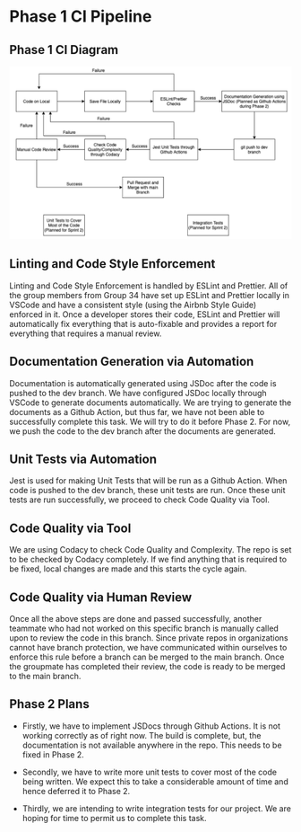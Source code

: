 # Phase 1 CI Pipeline

## Phase 1 CI Diagram

![CI Phase 1 Diagram](./phase1.png?raw=true "Title")

## Linting and Code Style Enforcement

Linting and Code Style Enforcement is handled by ESLint and Prettier. All of the group members from Group 34 have set up ESLint and Prettier locally in VSCode and have a consistent style (using the Airbnb Style Guide) enforced in it. Once a developer stores their code, ESLint and Prettier will automatically fix everything that is auto-fixable and provides a report for everything that requires a manual review.

## Documentation Generation via Automation

Documentation is automatically generated using JSDoc after the code is pushed to the dev branch. We have configured JSDoc locally through VSCode to generate documents automatically. We are trying to generate the documents as a Github Action, but thus far, we have not been able to successfully complete this task. We will try to do it before Phase 2. For now, we push the code to the dev branch after the documents are generated.

## Unit Tests via Automation

Jest is used for making Unit Tests that will be run as a Github Action. When code is pushed to the dev branch, these unit tests are run. Once these unit tests are run successfully, we proceed to check Code Quality via Tool. 

## Code Quality via Tool

We are using Codacy to check Code Quality and Complexity. The repo is set to be checked by Codacy completely. If we find anything that is required to be fixed, local changes are made and this starts the cycle again.

## Code Quality via Human Review

Once all the above steps are done and passed successfully, another teammate who had not worked on this specific branch is manually called upon to review the code in this branch. Since private repos in organizations cannot have branch protection, we have communicated within ourselves to enforce this rule before a branch can be merged to the main branch. Once the groupmate has completed their review, the code is ready to be merged to the main branch.



## Phase 2 Plans

- Firstly, we have to implement JSDocs through Github Actions. It is not working correctly as of right now. The build is complete, but, the documentation is not available anywhere in the repo. This needs to be fixed in Phase 2.

- Secondly, we have to write more unit tests to cover most of the code being written. We expect this to take a considerable amount of time and hence deferred it to Phase 2.

- Thirdly, we are intending to write integration tests for our project. We are hoping for time to permit us to complete this task.